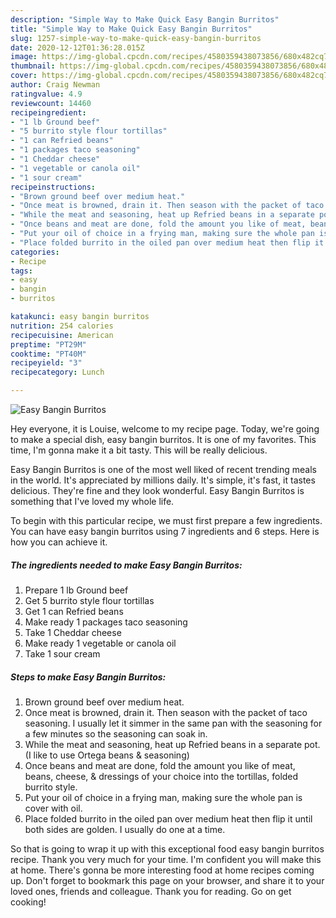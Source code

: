 ```yaml
---
description: "Simple Way to Make Quick Easy Bangin Burritos"
title: "Simple Way to Make Quick Easy Bangin Burritos"
slug: 1257-simple-way-to-make-quick-easy-bangin-burritos
date: 2020-12-12T01:36:28.015Z
image: https://img-global.cpcdn.com/recipes/4580359438073856/680x482cq70/easy-bangin-burritos-recipe-main-photo.jpg
thumbnail: https://img-global.cpcdn.com/recipes/4580359438073856/680x482cq70/easy-bangin-burritos-recipe-main-photo.jpg
cover: https://img-global.cpcdn.com/recipes/4580359438073856/680x482cq70/easy-bangin-burritos-recipe-main-photo.jpg
author: Craig Newman
ratingvalue: 4.9
reviewcount: 14460
recipeingredient:
- "1 lb Ground beef"
- "5 burrito style flour tortillas"
- "1 can Refried beans"
- "1 packages taco seasoning"
- "1 Cheddar cheese"
- "1 vegetable or canola oil"
- "1 sour cream"
recipeinstructions:
- "Brown ground beef over medium heat."
- "Once meat is browned, drain it. Then season with the packet of taco seasoning. I usually let it simmer in the same pan with the seasoning for a few minutes so the seasoning can soak in."
- "While the meat and seasoning, heat up Refried beans in a separate pot. (I like to use Ortega beans &amp; seasoning)"
- "Once beans and meat are done, fold the amount you like of meat, beans, cheese, &amp; dressings of your choice into the tortillas, folded burrito style."
- "Put your oil of choice in a frying man, making sure the whole pan is cover with oil."
- "Place folded burrito in the oiled pan over medium heat then flip it until both sides are golden. I usually do one at a time."
categories:
- Recipe
tags:
- easy
- bangin
- burritos

katakunci: easy bangin burritos 
nutrition: 254 calories
recipecuisine: American
preptime: "PT29M"
cooktime: "PT40M"
recipeyield: "3"
recipecategory: Lunch

---
```



![Easy Bangin Burritos](https://img-global.cpcdn.com/recipes/4580359438073856/680x482cq70/easy-bangin-burritos-recipe-main-photo.jpg)

Hey everyone, it is Louise, welcome to my recipe page. Today, we're going to make a special dish, easy bangin burritos. It is one of my favorites. This time, I'm gonna make it a bit tasty. This will be really delicious.

Easy Bangin Burritos is one of the most well liked of recent trending meals in the world. It's appreciated by millions daily. It's simple, it's fast, it tastes delicious. They're fine and they look wonderful. Easy Bangin Burritos is something that I've loved my whole life.




To begin with this particular recipe, we must first prepare a few ingredients. You can have easy bangin burritos using 7 ingredients and 6 steps. Here is how you can achieve it.

<!--inarticleads1-->

##### The ingredients needed to make Easy Bangin Burritos:

1. Prepare 1 lb Ground beef
1. Get 5 burrito style flour tortillas
1. Get 1 can Refried beans
1. Make ready 1 packages taco seasoning
1. Take 1 Cheddar cheese
1. Make ready 1 vegetable or canola oil
1. Take 1 sour cream




<!--inarticleads2-->

##### Steps to make Easy Bangin Burritos:

1. Brown ground beef over medium heat.
1. Once meat is browned, drain it. Then season with the packet of taco seasoning. I usually let it simmer in the same pan with the seasoning for a few minutes so the seasoning can soak in.
1. While the meat and seasoning, heat up Refried beans in a separate pot. (I like to use Ortega beans &amp; seasoning)
1. Once beans and meat are done, fold the amount you like of meat, beans, cheese, &amp; dressings of your choice into the tortillas, folded burrito style.
1. Put your oil of choice in a frying man, making sure the whole pan is cover with oil.
1. Place folded burrito in the oiled pan over medium heat then flip it until both sides are golden. I usually do one at a time.




So that is going to wrap it up with this exceptional food easy bangin burritos recipe. Thank you very much for your time. I'm confident you will make this at home. There's gonna be more interesting food at home recipes coming up. Don't forget to bookmark this page on your browser, and share it to your loved ones, friends and colleague. Thank you for reading. Go on get cooking!
